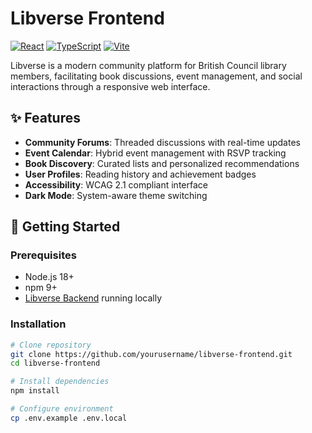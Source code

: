 # Libverse Frontend

[![React](https://img.shields.io/badge/React-18.2-blue?logo=react)](https://react.dev/)
[![TypeScript](https://img.shields.io/badge/TypeScript-5.0+-3178C6?logo=typescript)](https://www.typescriptlang.org/)
[![Vite](https://img.shields.io/badge/Vite-4.0+-646CFF?logo=vite)](https://vitejs.dev/)

Libverse is a modern community platform for British Council library members, facilitating book discussions, event management, and social interactions through a responsive web interface.

## ✨ Features

- **Community Forums**: Threaded discussions with real-time updates
- **Event Calendar**: Hybrid event management with RSVP tracking
- **Book Discovery**: Curated lists and personalized recommendations
- **User Profiles**: Reading history and achievement badges
- **Accessibility**: WCAG 2.1 compliant interface
- **Dark Mode**: System-aware theme switching

## 🚀 Getting Started

### Prerequisites
- Node.js 18+
- npm 9+
- [Libverse Backend](https://github.com/yourusername/libverse-backend) running locally

### Installation
```bash
# Clone repository
git clone https://github.com/yourusername/libverse-frontend.git
cd libverse-frontend

# Install dependencies
npm install

# Configure environment
cp .env.example .env.local